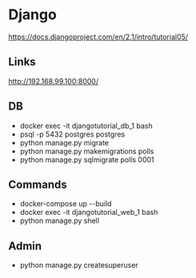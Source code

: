 # Django

https://docs.djangoproject.com/en/2.1/intro/tutorial05/

## Links

http://192.168.99.100:8000/

## DB

- docker exec -it djangotutorial_db_1 bash
- psql -p 5432 postgres postgres
- python manage.py migrate
- python manage.py makemigrations polls
- python manage.py sqlmigrate polls 0001

## Commands

- docker-compose up --build
- docker exec -it djangotutorial_web_1 bash
- python manage.py shell

## Admin

- python manage.py createsuperuser